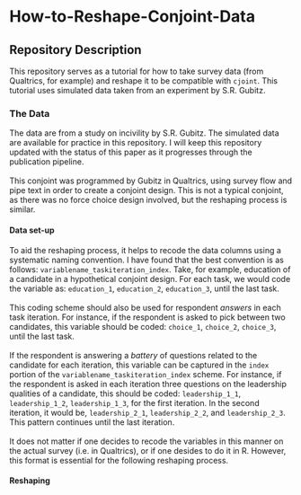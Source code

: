 # How-to-Reshape-Conjoint-Data
## Repository Description 
This repository serves as a tutorial for how to take survey data (from Qualtrics, for example) and reshape it to be compatible with `cjoint`. This tutorial uses simulated data taken from an experiment by S.R. Gubitz.

### The Data
The data are from a study on incivility by S.R. Gubitz. The simulated data are available for practice in this repository. I will keep this repository updated with the status of this paper as it progresses through the publication pipeline. 
<br><br>
This conjoint was programmed by Gubitz in Qualtrics, using survey flow and pipe text in order to create a conjoint design. This is not a typical conjoint, as there was no force choice design involved, but the reshaping process is similar. 

#### Data set-up 
To aid the reshaping process, it helps to recode the data columns using a systematic naming convention. I have found that the best convention is as follows: `variablename_taskiteration_index`. Take, for example, education of a candidate in a hypothetical conjoint design. For each task, we would code the variable as: `education_1`, `education_2`, `education_3`, until the last task. 
<br><br>
This coding scheme should also be used for respondent *answers* in each task iteration. For instance, if the respondent is asked to pick between two candidates, this variable should be coded: `choice_1`, `choice_2`, `choice_3`, until the last task. 
<br><br>
If the respondent is answering a *battery* of questions related to the candidate for each iteration, this variable can be captured in the `index` portion of the `variablename_taskiteration_index` scheme. For instance, if the respondent is asked in each iteration three questions on the leadership qualities of a candidate, this should be coded: `leadership_1_1`, `leadership_1_2`, `leadership_1_3`, for the first iteration. In the second iteration, it would be, `leadership_2_1`, `leadership_2_2`, and `leadership_2_3`. This pattern continues until the last iteration. 
<br><br>
It does not matter if one decides to recode the variables in this manner on the actual survey (i.e. in Qualtrics), or if one desides to do it in R. However, this format is essential for the following reshaping process. 

#### Reshaping 
